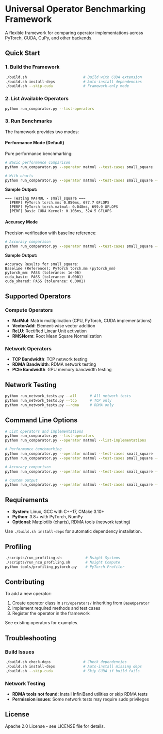 # Universal Operator Benchmarking Framework

A flexible framework for comparing operator implementations across PyTorch, CUDA, CuPy, and other backends.

## Quick Start

### 1. Build the Framework

```bash
./build.sh                          # Build with CUDA extension
./build.sh install-deps             # Auto-install dependencies
./build.sh --skip-cuda              # Framework-only mode
```

### 2. List Available Operators

```bash
python run_comparator.py --list-operators
```

### 3. Run Benchmarks

The framework provides two modes:

#### Performance Mode (Default)
Pure performance benchmarking:

```bash
# Basic performance comparison
python run_comparator.py --operator matmul --test-cases small_square

# With charts
python run_comparator.py --operator matmul --test-cases small_square --plot
```

**Sample Output:**
```
=== Testing MATMUL - small_square ===
  [PERF] PyTorch torch.mm: 0.050ms, 677.7 GFLOPS
  [PERF] PyTorch torch.matmul: 0.048ms, 699.0 GFLOPS
  [PERF] Basic CUDA Kernel: 0.103ms, 324.5 GFLOPS
```

#### Accuracy Mode
Precision verification with baseline reference:

```bash
# Accuracy comparison
python run_comparator.py --operator matmul --test-cases small_square --accuracy-only
```

**Sample Output:**
```
Accuracy Results for small_square:
Baseline (Reference): PyTorch torch.mm (pytorch_mm)
pytorch_mm: PASS (tolerance: 1e-06)
cuda_basic: PASS (tolerance: 0.0001)
cuda_shared: PASS (tolerance: 0.0001)
```

## Supported Operators

### Compute Operators
- **MatMul**: Matrix multiplication (CPU, PyTorch, CUDA implementations)
- **VectorAdd**: Element-wise vector addition
- **ReLU**: Rectified Linear Unit activation
- **RMSNorm**: Root Mean Square Normalization

### Network Operators
- **TCP Bandwidth**: TCP network testing
- **RDMA Bandwidth**: RDMA network testing  
- **PCIe Bandwidth**: GPU memory bandwidth testing

## Network Testing

```bash
python run_network_tests.py --all      # All network tests
python run_network_tests.py --tcp      # TCP only
python run_network_tests.py --rdma     # RDMA only
```

## Command Line Options

```bash
# List operators and implementations
python run_comparator.py --list-operators
python run_comparator.py --operator matmul --list-implementations

# Performance benchmarking
python run_comparator.py --operator matmul --test-cases small_square
python run_comparator.py --operator matmul --test-cases small_square --warmup 10 --runs 50

# Accuracy comparison
python run_comparator.py --operator matmul --test-cases small_square --accuracy-only

# Custom output
python run_comparator.py --operator matmul --test-cases small_square --output-dir results --plot
```

## Requirements

- **System**: Linux, GCC with C++17, CMake 3.10+
- **Python**: 3.8+ with PyTorch, NumPy
- **Optional**: Matplotlib (charts), RDMA tools (network testing)

Use `./build.sh install-deps` for automatic dependency installation.

## Profiling

```bash
./scripts/run_profiling.sh           # Nsight Systems
./scripts/run_ncu_profiling.sh       # Nsight Compute
python tools/profiling_pytorch.py    # PyTorch Profiler
```

## Contributing

To add a new operator:

1. Create operator class in `src/operators/` inheriting from `BaseOperator`
2. Implement required methods and test cases
3. Register the operator in the framework

See existing operators for examples.

## Troubleshooting

### Build Issues
```bash
./build.sh check-deps               # Check dependencies
./build.sh install-deps             # Auto-install missing deps
./build.sh --skip-cuda              # Skip CUDA if build fails
```

### Network Testing
- **RDMA tools not found**: Install InfiniBand utilities or skip RDMA tests
- **Permission issues**: Some network tests may require sudo privileges

## License

Apache 2.0 License - see LICENSE file for details.
